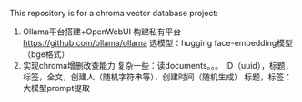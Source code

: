 This repository is for a chroma vector database project:
1. Ollama平台搭建+OpenWebUI 构建私有平台
   https://github.com/ollama/ollama 
   选模型：hugging face-embedding模型（bge格式）
2. 实现chroma增删改查能力 复杂一些：读documents。。。
   ID（uuid），标题，标签，全文，创建人（随机字符串等），创建时间（随机生成）
   标题，标签：大模型prompt提取